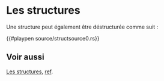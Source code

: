 # Les structures

Une structure peut également être déstructurée comme suit :

{{#playpen source/structsource0.rs}}

## Voir aussi

[Les structures][struct], [ref][ref].

[struct]: ../chapitre3/struct.html
[ref]: ../chapitre13/refpattern.html
